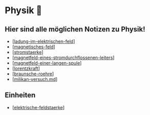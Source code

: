 # Physik 🍎
## Hier sind alle möglichen Notizen zu Physik!
- [[ladung-im-elektrischen-feld]]
- [[magnetisches-feld]]
- [[stromstaerke]]
- [[magnetfeld-eines-stromdurchflossenen-leiters]]
- [[magnetfeld-einer-langen-spule]]
- [[lorentzkraft]]
- [[braunsche-roehre]]
- [[milikan-versuch.md]]

## Einheiten
- [[elektrische-feldstaerke]]

[//begin]: # "Autogenerated link references for markdown compatibility"
[ladung-im-elektrischen-feld]: notes/ladung-im-elektrischen-feld.md "Ladung im elektrischen Feld"
[magnetisches-feld]: notes/magnetisches-feld.md "Magnetisches Feld"
[stromstaerke]: notes/stromstaerke.md "Stromstärke"
[magnetfeld-eines-stromdurchflossenen-leiters]: notes/magnetfeld-eines-stromdurchflossenen-leiters.md "Magnetfeld eines stromdurchflossenen Leiters"
[magnetfeld-einer-langen-spule]: notes/magnetfeld-einer-langen-spule.md "Magnetfeld einer langen Spule"
[lorentzkraft]: notes/lorentzkraft.md "Lorentzkraft"
[braunsche-roehre]: notes/braunsche-roehre.md "Braun’sche Röhre"
[milikan-versuch.md]: notes/milikan-versuch.md "Milikan Versuch"
[elektrische-feldstaerke]: notes/elektrische-feldstaerke.md "Elektrische Feldstärke "
[//end]: # "Autogenerated link references"